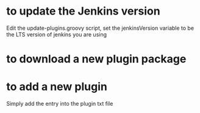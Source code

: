 # to update the Jenkins version

Edit the update-plugins.groovy script, set the jenkinsVersion variable to be the LTS version of jenkins you are using

# to download a new plugin package

# to add a new plugin

Simply add the entry into the plugin txt file
